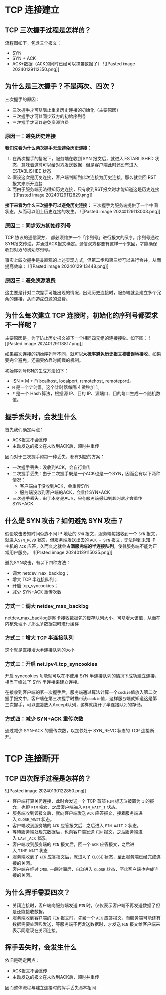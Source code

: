 # TCP 连接建立
## TCP 三次握手过程是怎样的？
流程图如下，包含三个报文：
- SYN
- SYN + ACK
- ACK+数据（ACK的同时已经可以携带数据了）
![[Pasted image 20240129112350.png]]

## 为什么是三次握手？不是两次、四次？
三次握手的原因：
- 三次握手才可以阻止重复历史连接的初始化（主要原因）
- 三次握手才可以同步双方的初始序列号
- 三次握手才可以避免资源浪费

### 原因一：避免历史连接
**我们先看为什么两次握手无法避免历史连接：**
1. 在两次握手的情况下，服务端在收到 SYN 报文后，就进入 ESTABLISHED 状态，意味着这时可以给对方发送数据，但是客户端此时还没有进入 ESTABLISHED 状态
2. 假设这次是历史连接，客户端判断到此次连接为历史连接，那么就会回 RST 报文来断开连接
3. 而由于服务端无法得知历史连接，只有收到RST报文时才能知道这是历史连接
![[Pasted image 20240129112829.png]]

**接下来看为什么三次握手可以避免历史连接：**
三次握手为服务端提供了一个中间状态，从而可以阻止历史连接的发生。
![[Pasted image 20240129113003.png]]

### 原因二：同步双方初始序列号
TCP 协议的通信双方， 都必须维护一个「序列号」进行报文的保序。序列号通过SYN报文传递，并通过ACK报文确定。通信双方都要有这样一个来回，才能确保收到对方的初始序列号。

事实上四次握手是最直观的上述实现方式，但第二步和第三步可以进行合并，从而提高效率：
![[Pasted image 20240129113448.png]]

### 原因三：避免资源浪费
这主要是针对二次握手可能出现的情况，出现历史连接时，服务端就会建立多个冗余的连接，从而造成资源的浪费。

## 为什么每次建立 TCP 连接时，初始化的序列号都要求不一样呢？
主要原因是，为了防止历史报文被下一个相同四元组的连接接收。如下图：
![[Pasted image 20240129113817.png]]

如果每次连接的初始序列号不同，就可以**大概率避免历史报文被错误地接收**。如果要完全避免，还需要依靠时间戳的机制。

初始序列号ISN的生成方法如下：
- ISN = M + F(localhost, localport, remotehost, remoteport)。
- `M` 是一个计时器，这个计时器每隔 4 微秒加 1。
- `F` 是一个 Hash 算法，根据源 IP、目的 IP、源端口、目的端口生成一个随机数值。

## 握手丢失时，会发生什么
首先我们确定两点：
- ACK报文不会重传
- 主动发送的报文在未收到ACK后，超时并重传

因而对于三次握手的每一种丢失，都有对应的方案：
- 一次握手丢失：没收到ACK，会自行重传
- 二次握手丢失：由于二次握手既是一个ACK也是一个SYN，因而会有以下两种情况：
	- 客户端由于没收到ACK，会重传SYN
	- 服务端没收到客户端的ACK，会重传SYN+ACK
- 三次握手丢失：由于本身是ACK，只有服务端感知到超时后才会重传SYN+ACK

## 什么是 SYN 攻击？如何避免 SYN 攻击？
假设攻击者短时间伪造不同 IP 地址的 `SYN` 报文，服务端每接收到一个 `SYN` 报文，就进入`SYN_RCVD` 状态，但服务端发送出去的 `ACK + SYN` 报文，无法得到未知 IP 主机的 `ACK` 应答，久而久之就会**占满服务端的半连接队列**，使得服务端不能为正常用户服务。
![[Pasted image 20240129115035.png]]

避免SYN攻击，有以下四种方法：
- 调大 netdev_max_backlog；
- 增大 TCP 半连接队列；
- 开启 tcp_syncookies；
- 减少 SYN+ACK 重传次数

### 方式一：调大 netdev_max_backlog
netdev_max_backlog是网卡接收数据包的缓存队列大小，可以增大该值，从而在内核处理不了那么多数据包时进行缓存

### 方式二：增大 TCP 半连接队列
这个就是直接增大半连接队列的大小

### 方式三：开启 net.ipv4.tcp_syncookies
开启 syncookies 功能就可以在不使用 SYN 半连接队列的情况下成功建立连接，相当于绕过了 SYN 半连接来建立连接。

在接收到客户端的第一次握手后，服务端通过算法计算一个`cookie`值放入第二次握手报文中，客户端在第三次握手时携带该`cookie`值，这样服务端就知道这是第三次握手，可以直接放入Accept队列，这样就绕开了半连接队列的存储。

### 方式四：减少 SYN+ACK 重传次数
通过减少 SYN-ACK 的重传次数，以加快处于 SYN_REVC 状态的 TCP 连接断开。

# TCP 连接断开
## TCP 四次挥手过程是怎样的？
![[Pasted image 20240130122850.png]]
- 客户端打算关闭连接，此时会发送一个 TCP 首部 `FIN` 标志位被置为 `1` 的报文，也即 `FIN` 报文，之后客户端进入 `FIN_WAIT_1` 状态。
- 服务端收到该报文后，就向客户端发送 `ACK` 应答报文，接着服务端进入 `CLOSE_WAIT` 状态。
- 客户端收到服务端的 `ACK` 应答报文后，之后进入 `FIN_WAIT_2` 状态。
- 等待服务端处理完数据后，也向客户端发送 `FIN` 报文，之后服务端进入 `LAST_ACK` 状态。
- 客户端收到服务端的 `FIN` 报文后，回一个 `ACK` 应答报文，之后进入 `TIME_WAIT` 状态
- 服务端收到了 `ACK` 应答报文后，就进入了 `CLOSE` 状态，至此服务端已经完成连接的关闭。
- 客户端在经过 `2MSL` 一段时间后，自动进入 `CLOSE` 状态，至此客户端也完成连接的关闭。

## 为什么挥手需要四次？
- 关闭连接时，客户端向服务端发送 `FIN` 时，仅仅表示客户端不再发送数据了但是还能接收数据。
- 服务端收到客户端的 `FIN` 报文时，先回一个 `ACK` 应答报文，而服务端可能还有数据需要处理和发送，等服务端不再发送数据时，才发送 `FIN` 报文给客户端来表示同意现在关闭连接。

## 挥手丢失时，会发生什么
依旧是确定两点：
- ACK报文不会重传
- 主动发送的报文在未收到ACK后，超时并重传

因而整体流程与建立连接时的挥手丢失基本相同

